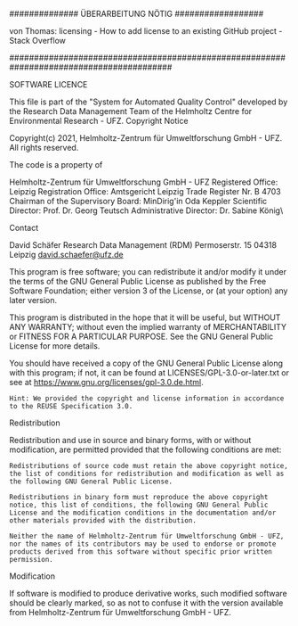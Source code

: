 ############## ÜBERARBEITUNG NÖTIG ##################

von Thomas: licensing - How to add license to an existing GitHub project - Stack Overflow

#########################################################################################

SOFTWARE LICENCE

This file is part of the "System for Automated Quality Control" developed by the Research Data Management Team of the Helmholtz Centre for Environmental Research - UFZ.
Copyright Notice

Copyright(c) 2021, Helmholtz-Zentrum für Umweltforschung GmbH - UFZ. All rights reserved.

The code is a property of

Helmholtz-Zentrum für Umweltforschung GmbH - UFZ
Registered Office: Leipzig
Registration Office: Amtsgericht Leipzig
Trade Register Nr. B 4703
Chairman of the Supervisory Board: MinDirig'in Oda Keppler
Scientific Director: Prof. Dr. Georg Teutsch
Administrative Director: Dr. Sabine König\

Contact

David Schäfer
Research Data Management (RDM)
Permoserstr. 15
04318 Leipzig
david.schaefer@ufz.de

This program is free software; you can redistribute it and/or modify it under the terms of the GNU General Public License as published by the Free Software Foundation; either version 3 of the License, or (at your option) any later version.

This program is distributed in the hope that it will be useful, but WITHOUT ANY WARRANTY; without even the implied warranty of MERCHANTABILITY or FITNESS FOR A PARTICULAR PURPOSE. See the GNU General Public License for more details.

You should have received a copy of the GNU General Public License along with this program; if not, it can be found at LICENSES/GPL-3.0-or-later.txt or see at https://www.gnu.org/licenses/gpl-3.0.de.html.

    Hint: We provided the copyright and license information in accordance to the REUSE Specification 3.0.

Redistribution

Redistribution and use in source and binary forms, with or without modification, are permitted provided that the following conditions are met:

    Redistributions of source code must retain the above copyright notice, the list of conditions for redistribution and modification as well as the following GNU General Public License.

    Redistributions in binary form must reproduce the above copyright notice, this list of conditions, the following GNU General Public License and the modification conditions in the documentation and/or other materials provided with the distribution.

    Neither the name of Helmholtz-Zentrum für Umweltforschung GmbH - UFZ, nor the names of its contributors may be used to endorse or promote products derived from this software without specific prior written permission.

Modification

If software is modified to produce derivative works, such modified software should be clearly marked, so as not to confuse it with the version available from Helmholtz-Zentrum für Umweltforschung GmbH - UFZ.
